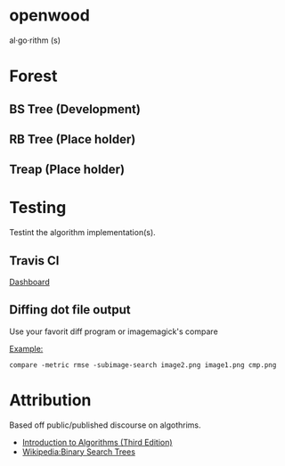 # openwood
al·go·rithm (s)

# Forest
## BS Tree (Development)
## RB Tree (Place holder)
## Treap   (Place holder)

# Testing
Testint the algorithm implementation(s).
## Travis CI
[Dashboard](https://travis-ci.com/github/rcn8397/openwood)

## Diffing dot file output
Use your favorit diff program or imagemagick's compare

[Example:](https://imagemagick.org/discourse-server/viewtopic.php?t=26941)

    compare -metric rmse -subimage-search image2.png image1.png cmp.png

# Attribution
Based off public/published discourse on algothrims.
* [Introduction to Algorithms (Third Edition)](https://mitpress.mit.edu/books/introduction-algorithms-third-edition)
* [Wikipedia:Binary Search Trees](https://en.wikipedia.org/wiki/Binary_search_tree#Operations)



